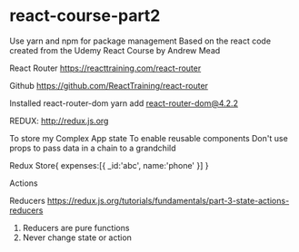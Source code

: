 # react-course-part2

Use yarn and npm for package management
Based on the react code created from the Udemy React Course by Andrew Mead

React Router
https://reacttraining.com/react-router

Github
https://github.com/ReactTraining/react-router

Installed react-router-dom
yarn add react-router-dom@4.2.2

REDUX:
http://redux.js.org

To store my Complex App state
To enable reusable components
Don't use props to pass data in a chain to a grandchild

Redux Store{
expenses:[{
_id:'abc',
name:'phone'
}]
}

Actions

Reducers
https://redux.js.org/tutorials/fundamentals/part-3-state-actions-reducers

1. Reducers are pure functions
2. Never change state or action
